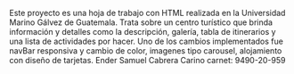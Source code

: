 
Este proyecto es una hoja de trabajo con HTML realizada en la Universidad Marino Gálvez de Guatemala. Trata sobre un centro turístico 
que brinda información y detalles como la descripción, galería, tabla de itinerarios y una lista de actividades por hacer.
Uno de los cambios implementados fue navBar responsiva y cambio de color, imagenes tipo carousel, alojamiento con diseño de tarjetas.
Ender Samuel Cabrera Carino
carnet: 9490-20-959
